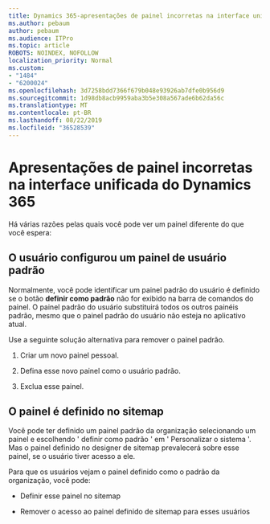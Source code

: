 ```yaml
---
title: Dynamics 365-apresentações de painel incorretas na interface unificada do Dynamics 365
ms.author: pebaum
author: pebaum
ms.audience: ITPro
ms.topic: article
ROBOTS: NOINDEX, NOFOLLOW
localization_priority: Normal
ms.custom:
- "1484"
- "6200024"
ms.openlocfilehash: 3d7258bdd7366f679b048e93926ab7dfe0b956d9
ms.sourcegitcommit: 1d98db8acb9959aba3b5e308a567ade6b62da56c
ms.translationtype: MT
ms.contentlocale: pt-BR
ms.lasthandoff: 08/22/2019
ms.locfileid: "36528539"
---
```

# <a name="wrong-dashboard-shows-in-dynamics-365-unified-interface"></a>Apresentações de painel incorretas na interface unificada do Dynamics 365

Há várias razões pelas quais você pode ver um painel diferente do que você espera:

## <a name="the-user-has-set-a-user-default-dashboard"></a>O usuário configurou um painel de usuário padrão 

Normalmente, você pode identificar um painel padrão do usuário é definido se o botão **definir como padrão** não for exibido na barra de comandos do painel. O painel padrão do usuário substituirá todos os outros painéis padrão, mesmo que o painel padrão do usuário não esteja no aplicativo atual.

Use a seguinte solução alternativa para remover o painel padrão.

1. Criar um novo painel pessoal.

2. Defina esse novo painel como o usuário padrão.

3. Exclua esse painel.

## <a name="the-dashboard-is-set-in-the-sitemap"></a>O painel é definido no sitemap

Você pode ter definido um painel padrão da organização selecionando um painel e escolhendo ' definir como padrão ' em ' Personalizar o sistema '. Mas o painel definido no designer de sitemap prevalecerá sobre esse painel, se o usuário tiver acesso a ele.

Para que os usuários vejam o painel definido como o padrão da organização, você pode:

* Definir esse painel no sitemap

* Remover o acesso ao painel definido de sitemap para esses usuários
